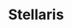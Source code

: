 ---
title: Stellaris
crosslinks:
- paradoxplaza
- HFY
- 4Xgaming
- StellarisMods
- shitstellarissays
- xkcd
- CrusaderKings
- nocontext
- stellarisrpg
- eu4
- askscience
- EmpireDidNothingWrong
- WritingPrompts
- ShitXenosSay
- anime
- Xenonion
- WarCollege
- ParadoxExtra
- Steam
---